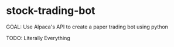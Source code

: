 # stock-trading-bot

GOAL: Use Alpaca's API to create a paper trading bot using python

TODO: Literally Everything

